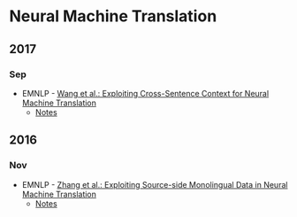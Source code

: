 # Neural Machine Translation
## 2017
### Sep
* EMNLP - [Wang et al.: Exploiting Cross-Sentence Context for Neural Machine Translation](http://aclweb.org/anthology/D17-1301)
    * [Notes](https://github.com/ducthanhtran/paper_notes/blob/master/neural_machine_translation/sep17_exploiting_cross_sentence_context_for_nmt.md)

## 2016
### Nov
* EMNLP - [Zhang et al.: Exploiting Source-side Monolingual Data in Neural Machine Translation](http://www.aclweb.org/anthology/D16-1160)
    * [Notes](https://github.com/ducthanhtran/paper_notes/blob/neural_machine_translation/nov16_exploiting_source_side_monolingual_data_in_nmt.md)
